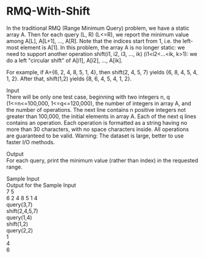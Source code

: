 # RMQ-With-Shift
In the traditional RMQ (Range Minimum Query) problem,
we have a static array A. Then for each query (L, R) (L<=R), we report the minimum value among A[L], A[L+1], …, A[R]. Note that the indices start from 1, i.e. the left-most element is A[1].
In this problem, the array A is no longer static: we need to support another operation shift(i1, i2, i3, …, ik) (i1<i2<...<ik, k>1): we do a left "circular shift" of A[i1], A[i2], …, A[ik].<br>

For example, if A={6, 2, 4, 8, 5, 1, 4}, then shift(2, 4, 5, 7) yields {6, 8, 4, 5, 4, 1, 2}. After that, shift(1,2) yields {8, 6, 4, 5, 4, 1, 2}.

Input<br>
There will be only one test case, beginning with two integers n, q (1<=n<=100,000, 1<=q<=120,000), the number of integers in array A, and the number of operations. The next line contains n positive integers not greater than 100,000, the initial elements in array A. Each of the next q lines contains an operation. Each operation is formatted as a string having no more than 30 characters, with no space characters inside. All operations are guaranteed to be valid. Warning: The dataset is large, better to use faster I/O methods.

Output<br>
For each query, print the minimum value (rather than index) in the requested range.

Sample Input<br>
Output for the Sample Input<br>
7 5<br>
6 2 4 8 5 1 4<br>
query(3,7)<br>
shift(2,4,5,7)<br>
query(1,4)<br>
shift(1,2)<br>
query(2,2)<br>
1<br>
4<br>
6<br>

